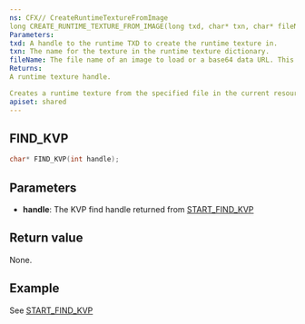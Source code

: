 ```yaml
---
ns: CFX// CreateRuntimeTextureFromImage
long CREATE_RUNTIME_TEXTURE_FROM_IMAGE(long txd, char* txn, char* fileName);
Parameters:
txd: A handle to the runtime TXD to create the runtime texture in.
txn: The name for the texture in the runtime texture dictionary.
fileName: The file name of an image to load or a base64 data URL. This should preferably be a PNG, and has to be specified as a file in the resource manifest.
Returns:
A runtime texture handle.

Creates a runtime texture from the specified file in the current resource or a base64 data URL
apiset: shared
---
```

## FIND_KVP

```c
char* FIND_KVP(int handle);
```

## Parameters
* **handle**: The KVP find handle returned from [START_FIND_KVP](#_0xDD379006)

## Return value
None.

## Example
See [START_FIND_KVP](#_0xDD379006)
